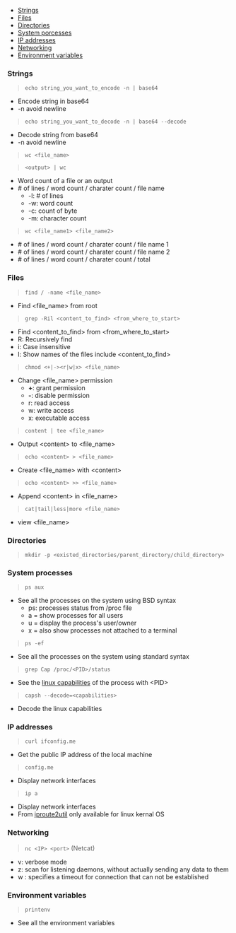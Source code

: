 - [Strings](https://github.com/Ariel-Yu/knowledge-bases/blob/master/linux/commands.md#strings)
- [Files](https://github.com/Ariel-Yu/knowledge-bases/blob/master/linux/commands.md#files)
- [Directories](https://github.com/Ariel-Yu/knowledge-bases/blob/master/linux/commands.md#directories)
- [System porcesses](https://github.com/Ariel-Yu/knowledge-bases/blob/master/linux/commands.md#system-processes)
- [IP addresses](https://github.com/Ariel-Yu/knowledge-bases/blob/master/linux/commands.md#ip-addresses)
- [Networking](https://github.com/Ariel-Yu/knowledge-bases/blob/master/linux/commands.md#networking)
- [Environment variables](https://github.com/Ariel-Yu/knowledge-bases/blob/master/linux/commands.md#environment-variables)

### Strings

> `echo string_you_want_to_encode -n | base64`
- Encode string in base64
- -n avoid newline

> `echo string_you_want_to_decode -n | base64 --decode`
- Decode string from base64
- -n avoid newline

> `wc <file_name>`

> `<output> | wc`
- Word count of a file or an output
- \# of lines / word count / charater count / file name
  - -l: # of lines
  - -w: word count
  - -c: count of byte
  - -m: character count
  
> `wc <file_name1> <file_name2>`
- \# of lines / word count / charater count / file name 1
- \# of lines / word count / charater count / file name 2
- \# of lines / word count / charater count / total

### Files

> `find / -name <file_name>`
- Find <file_name> from root

> `grep -Ril <content_to_find> <from_where_to_start>`
- Find <content_to_find> from <from_where_to_start>
- R: Recursively find
- i: Case insensitive
- l: Show names of the files include <content_to_find>

> `chmod <+|-><r|w|x> <file_name>`
- Change <file_name> permission
  - **+**: grant permission
  - **-**: disable permission
  - r: read access
  - w: write access
  - x: executable access

> `content | tee <file_name>`
- Output \<content> to <file_name>

> `echo <content> > <file_name>`
- Create <file_name> with \<content>

> `echo <content> >> <file_name>`
- Append \<content> in <file_name>

> `cat|tail|less|more <file_name>`
- view <file_name>

### Directories

> `mkdir -p <existed_directories/parent_directory/child_directory>`

### System processes

> `ps aux`
- See all the processes on the system using BSD syntax
  - ps: processes status from /proc file
  - a = show processes for all users
  - u = display the process's user/owner
  - x = also show processes not attached to a terminal

> `ps -ef`
- See all the processes on the system using standard syntax

> `grep Cap /proc/<PID>/status`
- See the [linux capabilities](https://github.com/torvalds/linux/blob/master/include/uapi/linux/capability.h) of the process with \<PID>

> `capsh --decode=<capabilities>`
- Decode the linux capabilities

### IP addresses

> `curl ifconfig.me`
- Get the public IP address of the local machine

> `config.me`
- Display network interfaces

> `ip a`
- Display network interfaces
- From [iproute2util](https://www.tecmint.com/ifconfig-vs-ip-command-comparing-network-configuration/) only available for linux kernal OS

### Networking

> `nc <IP> <port>` (Netcat)
- v: verbose mode
- z: scan for listening daemons, without actually sending any data to them
- w <number>: specifies a timeout <number> for connection that can not be established
  
### Environment variables

> `printenv`
- See all the environment variables
